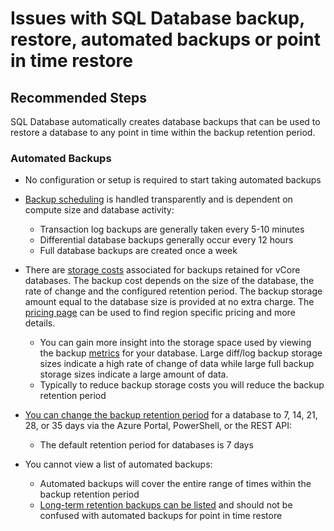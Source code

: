 <properties
	pageTitle="Issues with SQL Database backup, restore, automated backups or point in time restore"
	description="Issues with SQL Database backup, restore, automated backups or point in time restore"
	service="microsoft.sql"
	resource="servers"
	authors="andikshi"
	ms.author="andikshi"
	displayOrder="3"
	selfHelpType="generic"
	supportTopicIds="32688667"
	productPesIds="13491"
	cloudEnvironments="public,blackForest,fairfax"
	resourceTags="servers, databases"
	articleId="sqldb-selfhelp-solutions-backuprestore-automatedbackups"
	ownershipId="AzureData_AzureSQLDB"
/>

# Issues with SQL Database backup, restore, automated backups or point in time restore

## **Recommended Steps**

SQL Database automatically creates database backups that can be used to restore a database to any point in time within the backup retention period.

### **Automated Backups**

* No configuration or setup is required to start taking automated backups
* [Backup scheduling](https://docs.microsoft.com/azure/sql-database/sql-database-automated-backups?WT.mc_id=pid:13491:sid:32630409/#how-often-do-backups-happen) is handled transparently and is dependent on compute size and database activity:

	* Transaction log backups are generally taken every 5-10 minutes
	* Differential database backups generally occur every 12 hours
	* Full database backups are created once a week

* There are [storage costs](https://docs.microsoft.com/azure/sql-database/sql-database-automated-backups?WT.mc_id=pid:13491:sid:32630409#storage-costs) associated for backups retained for vCore databases. The backup cost depends on the size of the database, the rate of change and the configured retention period. The backup storage amount equal to the database size is provided at no extra charge. The [pricing page](https://azure.microsoft.com/pricing/details/sql-database/single/) can be used to find region specific pricing and more details.

	* You can gain more insight into the storage space used by viewing the backup [metrics](https://docs.microsoft.com/azure/azure-monitor/platform/metrics-supported?WT.mc_id=pid:13491:sid:32630409#microsoftsqlserversdatabases) for your database. Large diff/log backup storage sizes indicate a high rate of change of data while large full backup storage sizes indicate a large amount of data.
	* Typically to reduce backup storage costs you will reduce the backup retention period

* [You can change the backup retention period](https://docs.microsoft.com/azure/sql-database/sql-database-automated-backups?WT.mc_id=pid:13491:sid:32630409/#how-to-change-the-pitr-backup-retention-period) for a database to 7, 14, 21, 28, or 35 days via the Azure Portal, PowerShell, or the REST API:

	* The default retention period for databases is 7 days

* You cannot view a list of automated backups:

	* Automated backups will cover the entire range of times within the backup retention period
	* [Long-term retention backups can be listed](https://docs.microsoft.com/azure/sql-database/sql-database-long-term-backup-retention-configure?WT.mc_id=pid:13491:sid:32630409/#view-backups-and-restore-from-a-backup-using-azure-portal) and should not be confused with automated backups for point in time restore<br>
